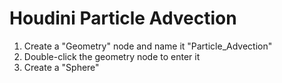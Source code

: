 # Houdini Particle Advection

1. Create a "Geometry" node and name it "Particle_Advection"
2. Double-click the geometry node to enter it
3. Create a "Sphere"